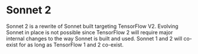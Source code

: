 # Sonnet 2

Sonnet 2 is a rewrite of Sonnet built targeting TensorFlow V2. Evolving Sonnet
in place is not possible since TensorFlow 2 will require major internal changes
to the way Sonnet is built and used. Sonnet 1 and 2 will co-exist for as long
as TensorFlow 1 and 2 co-exist.
